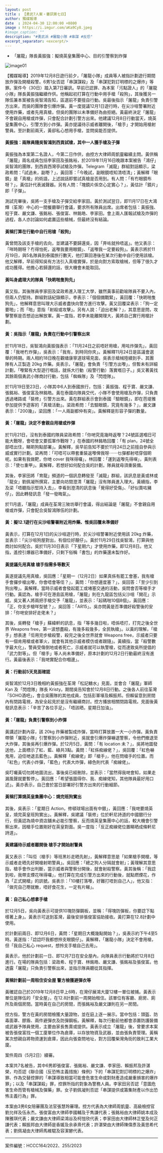 ```yaml
---
layout: post
title : 【勇武7人案・審訊第七日】
author: 獨媒報導
date  : 2024-04-30 12:00:00 +0800
image : https://i.imgur.com/aKa9Cy8.jpeg
#image_caption: ""
description: "#勇武派 #屠龍小隊 #串謀 #反恐"
excerpt_separator: <excerpt/>
---
```


- 「屠龍」隊長黃振強：擬燒英皇集團中心、目的引警察到炸彈

<excerpt/>

![image01](https://i.imgur.com/AQrGqR3.png)

【獨媒報導】2019年12月8日遊行前夕，「屠龍小隊」成員等人被指計劃遊行期間放炸彈及開槍殺警。6男1女否認「串謀謀殺」及「串謀犯對訂明標的之爆炸」等罪。案件今（30日）踏入第7日審訊。早前已認罪、為本案「污點證人」的「屠龍小隊」隊長黃振強繼續作供。他稱起初打算在行動中用手槍「殺狗」，其後獲另一隊伍兼本案被告吳智鴻告知，區選前不要擅自行動。吳最後指示「屠龍」負責引警方出來，而吳的團隊會引爆炸彈。黃一度提議12月1日遊行時，在尖沙咀警署附近使用炸藥，或者先用真槍，但吳的團隊以未準備好為由拒絕。黃最終決定「屠龍」不會親自用槍或炸彈，只會配合計劃引警方出來。他建議12月8日行動當天，燒英皇集團中心，引警方到小炸彈。黃亦提議待示威者離開後，「槍手」才開始用槍射警員。至計劃前兩天，黃卻私心想用手槍，並問吳能否提供。

#### 黃振強：兩隊員隨吳智鴻到西貢試槍，其中一人獲手槍及子彈

黃振強為本案第二名證人，今第二日作供，由控方大律師周凱靈繼續主問。黃供稱「屠龍」兩名成員包括李家田及張銘裕，於2019年11月16日晚跟本案被告「鴻仔」吳智鴻的團隊，到西貢西灣亭試槍及炸彈。Telegram「滅龍」群組對話顯示，梁政希問：「試過未，副嘢？」，黃回答：「今晚試，副眼鏡唔知清唔清」；黃解釋「眼鏡」是「真槍」的術語，上述說話即嘗試真槍是否用到。有人問：「有冇眼鏡布呀？」，黃估計代表滅聲器。另有人問：「塊鏡片係空心定實心？」，黃估計「鏡片」即「子彈」。

測試完畢後，吳將一支手槍及子彈交給李家田。黃於測試翌日，即11月17日在大鴻輝（荃灣）中心的一間餐廳舉行會議，要求所有隊員出席。出席者包括：黃振強、程于寶、嚴文謙、張銘裕、張俊富、林銘皓、李家田。會上兩人匯報試槍及炸彈的過程，各人亦討論如何處置這些槍械，但最終沒有結論。

#### 黃稱打算在行動中自行用槍「殺狗」

黃曾問及該支手槍的去向，並建議不要歸還吳，因「畀咗就拎唔返」。他又表示：「咩時期呀？冇得怕死，返嚟我要用眼鏡」、「返嚟我一定要殺狗」。黃表示將於11月19日，與5名隊員到泰國旅行數天，他打算回港後在某次行動中自行使用該槍。他又解釋，早前得知吳有方法引入真槍實彈，於是向對方索取槍械，但等了很久才成功獲得。他擔心若歸還的話，很大機會未能取回。

#### 黃叫身處理大的隊員「快啲啪隻狗先」

黃又指，其後隊員李家田及梁政希進入理工大學，雖然黃事前勸喻隊員不要入內，但兩人仍堅持。群組對話紀錄顯示，李表示：「個個備戰緊」，黃回覆：「快啲啪隻狗先」，他解釋意思叫理大示威者盡快向警方進行攻擊。黃又回覆梁表示：「狗一定要啪」；而「啪」意指「射殺或攻擊」。另有人說：「迫出老解？」，其意思是問，攻擊警察是否想迫出解放軍。黃一度指，若李未能離開理大，黃將自己實行用槍計劃。

#### 黃：吳指示「屠龍」負責在行動中引警察出來

於11月18日，吳智鴻向黃振強表示：「11月24日之前唔好用槍，用咗炸彈先」，黃回覆：「我哋冇炸彈」，吳表示：「我有，到時同你夾」。黃解釋11月24日是區議會選舉的時期。兩人相約18日晚在觀塘康寧道球場見面，吳表示槍械陸續到手、其團隊有人正製造 20kg 炸藥。吳表示，「屠龍」會負責「引警方出嚟」，但暫未有詳細計劃，「嚟緊有大型遊行嘅話，就係大行動（殺警行動）落實嘅日子。」吳又著黃找其餘兩個勇武小隊商討行動，包括「蜘蛛隊」及「閃燈隊」。

於11月19日至23日，小隊其中6人到泰國旅行，包括：黃振強、程于寶、嚴文謙、張銘裕、張俊富及林銘皓。黃在泰國向隊員交代，小隊不會使用槍及炸彈，只負責透過堵路或「裝修」引警方出來。黃在群組表示會到泰國「驗眼鏡」，即在芭堤雅參加提供予遊客的「真槍活動」。梁政希問：「去驗眼鏡，究竟有幾多？」，嚴文謙表示：「200幾」，梁回應：「一人兩副都仲有突」。黃解釋是形容子彈的數量。

#### 黃：「屠龍」決定不會親自用槍或炸彈

於11月21日，沒有到泰國的隊員梁政希問：「你哋究竟幾時返嚟？24號區選嗰日可能大戰呀，會唔會又要孤軍作戰呀？」在泰國的林銘皓回覆：「有 plan，24號全部唔出住，睇啲狗點部署」。黃解釋，吳早前告知不要於11月24日之前擅自參與示威或實行計劃。梁再問：「可唔可以帶套重裝返嚟俾我呀⋯⋯乜彈都射唔穿個啲呢。如果有我做靶，你哋 cover 我咪得囉」，林回覆：「運到返嚟先得㗎」，黃則表示：「使乜重甲」。黃解釋，若想好如何配合吳的計劃，隊員就毋須重裝備。

其後，李家田將「育龍」頻道的一個訊息轉發至「滅龍」群組，該訊息是黃或林或「龍女」劉佩凝所撰寫，主要向坊間澄清「屠龍」沒有隊員進入理大。黃續指，李及梁「唔聽指示堅持入去」，李看到澄清的訊息後「覺得好受傷」、「好似賣咗豬仔」，因此轉發訊息「發一發晦氣」。

於11月底，「屠龍」成員在荃灣三陂坊舉行會議，得出結論是「屠龍」不會親自用槍或炸彈，只會配合吳智鴻隊伍的計劃。

#### 黃：擬12.1遊行在尖沙咀警署附近用炸藥、惟吳回覆未準備好

黃表示，打算在12月1日的尖沙咀遊行時，於尖沙咀警署附近使用該 20kg 炸藥，並表示：「尖沙咀狗屋對出，有個位好靚仔」。黃於11月29日找吳智鴻，打算與他商討如何配合。吳於11月30日表示「下星期六」才使用炸藥，即12月8日。他又指，遙控引爆器已準備好，只剩下俗稱「書包」的炸藥還未製作好。

#### 黃提議先用真槍 槍手指需多等數天

黃遂提議先用真槍，吳回應：「星期一（12月2日）如果真係有罷工會塞，我有槍手會攞步槍出嚟，你會唔會等佢？」，黃問：「你想邊度塞？」，吳回答：「至少引到狗出嚟」。黃解釋，當時示威者會發起罷工或堵塞交通的活動，吳問會否等槍手才行動。黃認為，槍手可在港島區用槍，「屠龍」則在九龍區包括尖沙咀「開花」示威。吳又著人將兩把手槍交予「屠龍」，並表示：「起碼啪10個8個」，黃回應：「正，你支步槍咩型號？」，吳回答：「AR15」。吳亦問黃是否準備好殺警後的安排：「你哋安排好走佬未？」

其後，吳轉發「槍手」蘇緯軒的訊息，指「等多幾日啦，唔係唔打，打完之後全世界 Weapons free，第一波想盡殺，有幾多殺幾多，全民執槍」。以黃的理解，「槍手」想表達「佢用完步槍殺警，殺完之後全世界就會 Weapons free，示威者只要有一個肯用槍或者軍火，就會有其他示威者模仿或者跟隨」。黃續指，當「殺警數字最大化」，警員受傷倒地或者死亡，示威者就可以執警槍，從而達致吳所提倡的「武力對等」。但「槍手」等人尚未準備好，原本計劃的12月2日行動最終沒有進行。黃最後表示：「我哋實配合你嗰邊」。

#### 黃：行動前5天見面確認

吳智鴻於12月3日晚相約黃振強在荃灣「松記糖水」見面，並會合「屠龍」軍師 Kan 及「閃燈隊」隊長 Kristy。期間吳告知會於12月8日行動。之後各人前往荃灣「SOHO酒吧」，會合吳團隊的其他成員，包括彭軍壕及賴振邦。但賴留意到房間內有閉路電視，為安全起見於是沒有繼續商討。控方播放相關閉路電視。見面後黃發訊息表示：「辛苦了各位手足」、「唔該晒，星期日加油」。

#### 黃：「屠龍」負責引警察到小炸彈

黃講述計劃內容，該 20kg 炸藥被製成炸彈，當時打算放置一大一小炸彈。黃負責帶領「屠龍小隊」引警察到小炸彈附近，吳就會引爆炸彈嚇退警察，令他們撤退至大炸彈，其後吳再引爆炸彈。於12月5日，黃問：「有 location 未？」，吳將地圖發送他，上面標示了紅、藍、綠共3點。黃問：「紅係痴線佬？」，吳回覆：「紅色嚇鬼用，迫佢哋退去藍色」。黃解釋「痴線佬」即「槍手」，他在問槍手的位置。而「紅色」代表小炸彈，「藍色」代表大炸彈，綠色則代表「痴線佬」。

吳叮囑黃切勿將地圖流出，事後吳已經刪除，並表示：「當然得我哋會知，如果走漏風聲就要暫停」。黃回應：「希望張圖得你、我、痴線佬知，其他隊員最好用口述」。黃亦表示，自己會於當日部署好引警方出來的行動細節。

#### 黃稱打算燒英皇集團中心：燒完班狗實出

其後，吳表示：「星期日 Action，修頓球場出面有中銀」，黃回應：「我哋要燒英皇，燒完英皇班狗實出」。黃解釋，吳建議「裝修」位於軒尼詩道的中國銀行分行，但黃認為燒中資店舖未必能引警察，反而燒英皇集團中心的話，較大機會引警察出來，因槍手位置剛好在英皇對面。吳一度指：「反正痴線佬位置睇晒成條軒尼詩道」。

#### 黃建議待示威者離開後 槍手才開始射警員

黃又表示：「叫佢（槍手）等班黑衫走晒先射」，黃解釋意思是「如果槍手開槍，等示威者走晒先好開槍射啲警員」。吳回應：「總之狗人分隔就會射」；黃理解其意思指，槍手會作出判斷，當示威者與警察分開後，就會射殺警察。黃其後稱：「我諗到啦，我帶支煙花咪得囉」，他打算在完成引警方出來的行動後，就點燃煙花，作為「正式開槍」的訊號。吳表示：「10樓打落嚟，好難打唔到自己人」，他又指：「做完自己嘢就散，唔好食花生，一定有片睇」。

#### 黃：自己私心想拿手槍

於12月5日，吳向黃表示可提供10塊防彈鋼板，並稱：「得塊防彈板，你要諗下點樣著上身」。黃表示可送到荃灣，最後安排張俊富協助接收。黃打算在12.8計劃中使用。

於計劃前兩日、即12月6日，黃問：「星期日大概幾點開始？」，吳表示約下午4至5時。黃遂指：「諗諗吓我都想拎支眼鏡仔」。黃解釋，「屠龍小隊」決定不會用槍，但「我自己私心 request，想拎支手槍自己去用」。

黃表示，他於計劃前一日、即12月7日在安全屋內，向隊員表示行動將於12月8日進行。在場的隊員包括：梁政希、程于寶、林銘皓、嚴文謙、張銘裕及張俊富。他透露「屠龍」只負責引警察出來，並指示隊員聽從其指揮。

#### 黃稱計劃前一周租住安全屋 警方檢獲避彈衣等

黃確認自己於2019年12月8日早上6時，在灣仔展鴻大廈12樓一單位被捕。黃表示單位是隊伍的「安全屋」，在12.8計劃前一周開始租住。該單位有客廳、廚房、廁所及兩個房間。當時黃在自己的房間，而張銘裕及嚴文謙則在另一房間。

控方指，警方在黃的房間檢獲大量證物，並在庭上逐一展示。當中包括：頭盔、防毒面罩、膠盾、兩件避彈衣及防彈鋼板。黃解釋，每次行動前他都會添置防護裝備或武器予隊員使用，主要由家長售賣或提供。黃表示成立「屠龍」後，曾要求本案被告張俊富找一個工廈單位作為倉庫，以存放物資及武器，並由張負責管理。黃稱某次想親自將物資運到倉庫，因此向張查問地址，對方回覆柴灣角街的致利工業大廈。

案件周四（5月2日）續審。

本案共7名被告，其中6男即張俊富、張銘裕、嚴文謙、李家田、賴振邦及許湛榮，均否認《聯合國（反恐怖主義措施）條例》下的「串謀犯對訂明標的之爆炸」罪、作為交替控罪的「串謀導致相當可能會危害生命或對財產造成嚴重損害的爆炸罪」；以及「串謀謀殺」罪，控罪所指的對象為警務人員。李家田另否認「意圖危害生命而管有槍械及彈藥」罪。女子劉佩凝則否認「串謀提供或籌集財產以作出恐怖主義行為」罪。

本案由3男6女陪審團及法官張慧玲審理。控方代表為大律師周凱靈、高級檢控官劉允祥及伍永杰。張俊富由大律師李國輔及于雋謙代表；張銘裕由大律師姚本成及陳雅琪代表；嚴文謙由大律師梁鴻谷及柯愷欣代表；李家田由大律師林芷瑩及何正謙代表；賴振邦由大律師是香媛及余承熹代表；許湛榮由大律師陳偉彥及黃思希代表；劉佩凝由大律師馬維騉及容潔礬代表。

---

案件編號：HCCC164/2022、255/2023
